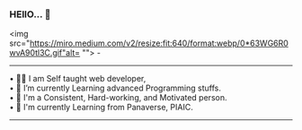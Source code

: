 ### HEllO... 👋
<img src="https://miro.medium.com/v2/resize:fit:640/format:webp/0*63WG6R0wvA90tl3C.gif"alt= "">
-<hr>
• 💪🏻 I am Self taught web developer,<br>
• 🌱 I’m currently Learning advanced Programming stuffs.<br> 
• 🚀 I'm a Consistent, Hard-working, and Motivated person.<br> 
• 📗 I'm currently Learning from Panaverse, PIAIC.<br>
<hr>
